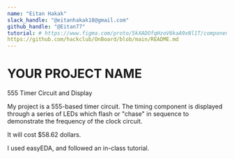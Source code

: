 ```yaml
---
name: "Eitan Hakak"
slack_handle: "@eitanhakak18@gmail.com"
github_handle: "@Eitan77"
tutorial: # https://www.figma.com/proto/5kXADOfqHzoV6kaA9xNl1T/components-jam?type=design&node-id=574-120&t=IUIbzVA4SgI1FPoh-1&scaling=contain&page-id=405%3A2
https://github.com/hackclub/OnBoard/blob/main/README.md
---
```


# YOUR PROJECT NAME
555 Timer Circuit and Display

<!-- Describe your board in 2-3 sentences. What are you making? What will it do? -->
My project is a 555-based timer circuit. The timing component is displayed through a series of LEDs which flash or "chase" in sequence to demonstrate the frequency of the clock circuit.

<!-- How much is it going to cost? -->
It will cost $58.62 dollars. 

<!-- Tell us a little bit about your design process. What were some challenges? What helped? ***Totally optional*** -->
I used easyEDA, and followed an in-class tutorial. 
